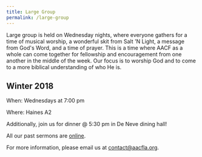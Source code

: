 ```yaml
---
title: Large Group
permalink: /large-group
---
```


Large group is held on Wednesday nights, where everyone gathers for a time of musical worship, a wonderful skit from Salt 'N Light, a message from God's Word, and a time of prayer. This is a time where AACF as a whole can come together for fellowship and encouragement from one another in the middle of the week. Our focus is to worship God and to come to a more biblical understanding of who He is.

## Winter 2018

When: Wednesdays at 7:00 pm

Where: Haines A2

Additionally, join us for dinner @ 5:30 pm in De Neve dining hall!

All our past sermons are [online](/sermons).

For more information, please email us at <contact@aacfla.org>.

